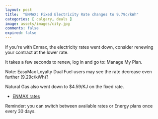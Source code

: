 ```yaml
---
layout: post
title:  "ENMAX: Fixed Electricity Rate changes to 9.79c/kWh"
categories: [ calgary, deals ]
image: assets/images/city.jpg
comments: false
expired: false
---
```


If you're with Enmax, the electricity rates went down, consider renewing your contract at the lower rate.  

It takes a few seconds to renew, log in and go to: Manage My Plan.

Note: EasyMax Loyalty Dual Fuel users may see the rate decrease even further (9.29c/kWh)?

Natural Gas also went down to $4.59/KJ on the fixed rate.

- [ENMAX rates](https://www1.enmax.com/electricity-and-natural-gas/easymax)


Reminder: you can switch between available rates or Energy plans once every 30 days.